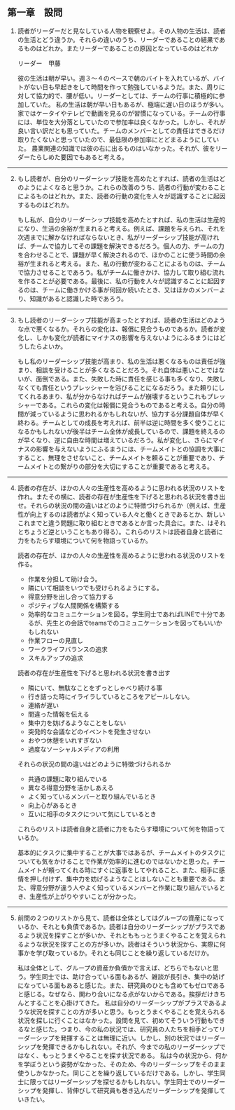 

## 第一章　設問

1. 読者がリーダーだと見なしている人物を観察せよ。その人物の生活は、読者の生活とどう違うか。それらの違いのうち、リーダーであることの結果であるものはどれか。またリーダーであることの原因となっているのはどれか

    リーダー　甲藤

    彼の生活は朝が早い。週３～４のペースで朝のバイトを入れているが、バイトがない日も早起きをして時間を作って勉強しているようだ。また、周りに対して協力的で、腰が低い。リーダーとしては、チームの行事に積極的に参加していた。
    私の生活は朝が早い日もあるが、極端に遅い日のほうが多い。家ではケータイやテレビで動画を見るのが習慣になっている。チームの行事には、単位を大分落としていたので参加率は良くなかった。しかし、それが良い言い訳だとも思っていた。チームのメンバーとしての責任はできるだけ取りたくないと思っていたので、最低限の参加率にとどまるようにしていた。
    農業関連の知識では彼の右に出るものはいなかった。それが、彼をリーダーたらしめた要因でもあると考える。

---
2. もし読者が、自分のリーダーシップ技能を高めたとすれば、読者の生活はどのようによくなると思うか。これらの改善のうち、読者の行動が変わることによるものはどれか。また、読者の行動の変化を人々が認識することに起因するものはどれか。

    もし私が、自分のリーダーシップ技能を高めたとすれば、私の生活は生産的になり、生活の余裕が生まれると考える。例えば、課題を与えられ、それを次週までに解かなければならないとき、私がリーダーシップ技能が高ければ、チームで協力してその課題を解決できるだろう。個人の力、チームの力を合わせることで、課題が早く解決されるので、ほかのことに使う時間の余裕が生まれると考える。また、私の行動が変わることによるものは、チームで協力させることであろう。私がチームに働きかけ、協力して取り組む流れを作ることが必要である。最後に、私の行動を人々が認識することに起因するのは、チームに働きかける事が何回か続いたとき、又はほかのメンバーより、知識があると認識した時であろう。

---
3. もし読者のリーダーシップ技能が高まったとすれば、読者の生活はどのような点で悪くなるか。それらの変化は、報償に見合うものであるか。読者が変化し、しかも変化が読者にマイナスの影響を与えないようにふるまうにはどうしたらよいか。

    もし私のリーダーシップ技能が高まり、私の生活は悪くなるものは責任が強まり、相談を受けることが多くなることだろう。それ自体は悪いことではないが、面倒である。また、失敗した時に責任を感じる事も多くなり、失敗しなくても責任というプレッシャーを浴びることになるだろう。また頼りにしてくれるあまり、私が分からなければチームが崩壊するというこれもプレッシャーである。これらの変化は報償に見合うものであると考える。自分の時間が減っているように思われるかもしれないが、協力する分課題自体が早く終わる。チームとしての成長を考えれば、前半は逆に時間を多く使うことになるかもしれないが後半はチーム全体が成長しているので、課題を終えるのが早くなり、逆に自由な時間は増えているだろう。私が変化し、さらにマイナスの影響を与えないようにふるまうには、チームメイトとの協調を大事にすること、無理をさせないこと、チームメイトを頼ることが重要であり、チームメイトとの繋がりの部分を大切にすることが重要であると考える。

---

4. 読者の存在が、ほかの人々の生産性を高めるように思われる状況のリストを作れ。またその横に、読者の存在が生産性を下げると思われる状況を書き出せ。それらの状況の間の違いはどのように特徴づけられるか（例えば、生産性が向上するのは読者がよく知っている人々と働くときであるとか、新しいこれまでと違う問題に取り組むときであるとか言った具合に。また、はそれとちょうど逆ということもあり得る）。これらのリストは読者自身と読者に力をもたらす環境について何を物語っているか。

    読者の存在が、ほかの人々の生産性を高めるように思われる状況のリストを作る。
    * 作業を分担して助け合う。
    * 隣にいて相談をいつでも受けられるようにする。
    * 得意分野を出し合って協力する
    * ポジティブな人間関係を構築する
    * 効率的なコミュニケーションを図る。学生同士であればLINEで十分であるが、先生との会話でteamsでのコミュニケーションを図ってもいいかもしれない
    * 作業フローの見直し
    * ワークライフバランスの追求
    * スキルアップの追求

    読者の存在が生産性を下げると思われる状況を書き出す
    * 隣にいて、無駄なことをずっとしゃべり続ける事
    * 行き詰った時にイライラしているところをアピールしない。
    * 連絡が遅い
    * 間違った情報を伝える
    * 集中力を妨げるようなことをしない
    * 突発的な会議などのイベントを発生させない
    * おやつ休憩をいれすぎない
    * 過度なソーシャルメディアの利用

    それらの状況の間の違いはどのように特徴づけられるか
    * 共通の課題に取り組んでいる
    * 異なる得意分野を活かしあえる
    * よく知っているメンバーと取り組んでいるとき
    * 向上心があるとき
    * 互いに相手のタスクについて気にしているとき

    これらのリストは読者自身と読者に力をもたらす環境について何を物語っているか。

    基本的にタスクに集中することが大事ではあるが、チームメイトのタスクについても気をかけることで作業が効率的に進むのではないかと思った。チームメイトが頼ってくれる時にすぐに返事をしてやれること、また、相手に感情を押し付けず、集中力を妨げるようなことはしないことも重要である。また、得意分野が違う人やよく知っているメンバーと作業に取り組んでいるとき、生産性が上がりやすいことが分かった。

---
5. 前問の２つのリストから見て、読者は全体としてはグループの資産になっているか、それとも負債であるか。読者は自分のリーダーシップがプラスであるよう状況を探すことが多いか、それとももっとうまくやることを覚えられるような状況を探すことの方が多いか。読者はそういう状況から、実際に何事かを学び取っているか。それとも同じことを繰り返しているだけか。

    私は全体として、グループの資産か負債かで言えば、どちらでもないと思う。学生同士では、助け合っている面もあるが、雑談が長引き、集中の妨げになっている面もあると感じた。また、研究員のひとも含めてもゼロであると感じる。なぜなら、関わり合いになる点がないからである。挨拶だけきちんとすることを心掛けてきた。
    私は自分のリーダーシップがプラスであるような状況を探すことの方が多いと思う。もっとうまくやることを覚えられる状況を探しに行くことはなかった。設問を見て、初めてそういう行動もできるなと感じた。つまり、今の私の状況では、研究員の人たちを相手どってリーダーシップを発揮することは無理に近い。しかし、別の状況ではリーダーシップを発揮できるかもしれない。それが、今までの私のリーダーシップではなく、もっとうまくやることを探す状況である。
    私は今の状況から、何かを学ぼうという姿勢がなかった、そのため、今のリーダーシップをそのまま使うしかなかった。同じことを繰り返しているだけである。しかし、学生同士に限ってはリーダーシップを探せるかもしれない。学生同士でのリーダーシップを発揮し、背伸びして研究員も巻き込んだリーダーシップを発揮していきたい。

